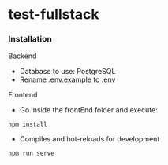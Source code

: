 # test-fullstack


### Installation

Backend

- Database to use: PostgreSQL
- Rename .env.example to .env

Frontend

- Go inside the frontEnd folder and execute:
```
npm install
```

- Compiles and hot-reloads for development
```
npm run serve
```
